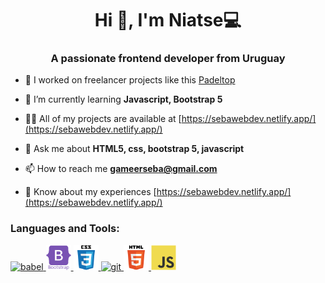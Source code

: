 <h1 align="center">Hi 👋, I'm Niatse💻</h1>
<h3 align="center">A passionate frontend developer from Uruguay</h3>

- 🔭 I worked on freelancer projects like this [Padeltop](https://padeltop.es/)

- 🌱 I’m currently learning **Javascript, Bootstrap 5**

- 👨‍💻 All of my projects are available at [https://sebawebdev.netlify.app/](https://sebawebdev.netlify.app/)

- 💬 Ask me about **HTML5, css, bootstrap 5, javascript**

- 📫 How to reach me **gameerseba@gmail.com**

- 📄 Know about my experiences [https://sebawebdev.netlify.app/](https://sebawebdev.netlify.app/)


<h3 align="left">Languages and Tools:</h3>
<p align="left"> <a href="https://babeljs.io/" target="_blank"> <img src="https://www.vectorlogo.zone/logos/babeljs/babeljs-icon.svg" alt="babel" width="40" height="40"/> </a> <a href="https://getbootstrap.com" target="_blank"> <img src="https://raw.githubusercontent.com/devicons/devicon/master/icons/bootstrap/bootstrap-plain-wordmark.svg" alt="bootstrap" width="40" height="40"/> </a> <a href="https://www.w3schools.com/css/" target="_blank"> <img src="https://raw.githubusercontent.com/devicons/devicon/master/icons/css3/css3-original-wordmark.svg" alt="css3" width="40" height="40"/> </a> <a href="https://git-scm.com/" target="_blank"> <img src="https://www.vectorlogo.zone/logos/git-scm/git-scm-icon.svg" alt="git" width="40" height="40"/> </a> <a href="https://www.w3.org/html/" target="_blank"> <img src="https://raw.githubusercontent.com/devicons/devicon/master/icons/html5/html5-original-wordmark.svg" alt="html5" width="40" height="40"/> </a> <a href="https://developer.mozilla.org/en-US/docs/Web/JavaScript" target="_blank"> <img src="https://raw.githubusercontent.com/devicons/devicon/master/icons/javascript/javascript-original.svg" alt="javascript" width="40" height="40"/> </a> </p>
